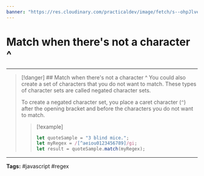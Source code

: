 ```yaml
---
banner: "https://res.cloudinary.com/practicaldev/image/fetch/s--ohpJlve1--/c_imagga_scale,f_auto,fl_progressive,h_420,q_auto,w_1000/https://res.cloudinary.com/drquzbncy/image/upload/v1586605549/javascript_banner_sxve2l.jpg"
---
```

# Match when there's not a character ^
<hr> 

> [!danger] ## Match when there's not a character ^
> You could also create a set of characters that you do not want to match. These types of character sets are called negated character sets.
> 
> To create a negated character set, you place a caret character (`^`) after the opening bracket and before the characters you do not want to match.
> 
> > [!example]
> > 
> > ```js
> > let quoteSample = "3 blind mice.";
> > let myRegex = /[^aeiou0123456789]/gi;
> > let result = quoteSample.match(myRegex);
> > ```
> > 
> 

<hr>
<b>Tags:</b> #javascript #regex